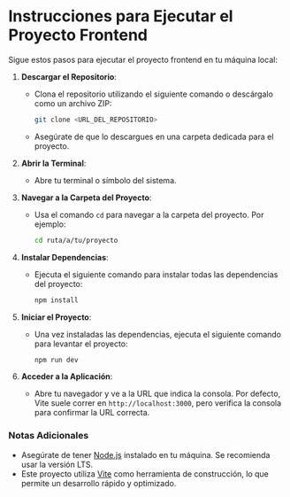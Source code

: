 # Instrucciones para Ejecutar el Proyecto Frontend

Sigue estos pasos para ejecutar el proyecto frontend en tu máquina local:

1. **Descargar el Repositorio**:
   - Clona el repositorio utilizando el siguiente comando o descárgalo como un archivo ZIP:
     ```bash
     git clone <URL_DEL_REPOSITORIO>
     ```
   - Asegúrate de que lo descargues en una carpeta dedicada para el proyecto.

2. **Abrir la Terminal**:
   - Abre tu terminal o símbolo del sistema.

3. **Navegar a la Carpeta del Proyecto**:
   - Usa el comando `cd` para navegar a la carpeta del proyecto. Por ejemplo:
     ```bash
     cd ruta/a/tu/proyecto
     ```

4. **Instalar Dependencias**:
   - Ejecuta el siguiente comando para instalar todas las dependencias del proyecto:
     ```bash
     npm install
     ```

5. **Iniciar el Proyecto**:
   - Una vez instaladas las dependencias, ejecuta el siguiente comando para levantar el proyecto:
     ```bash
     npm run dev
     ```

6. **Acceder a la Aplicación**:
   - Abre tu navegador y ve a la URL que indica la consola. Por defecto, Vite suele correr en `http://localhost:3000`, pero verifica la consola para confirmar la URL correcta.

### Notas Adicionales
- Asegúrate de tener [Node.js](https://nodejs.org/) instalado en tu máquina. Se recomienda usar la versión LTS.
- Este proyecto utiliza [Vite](https://vitejs.dev/) como herramienta de construcción, lo que permite un desarrollo rápido y optimizado.

